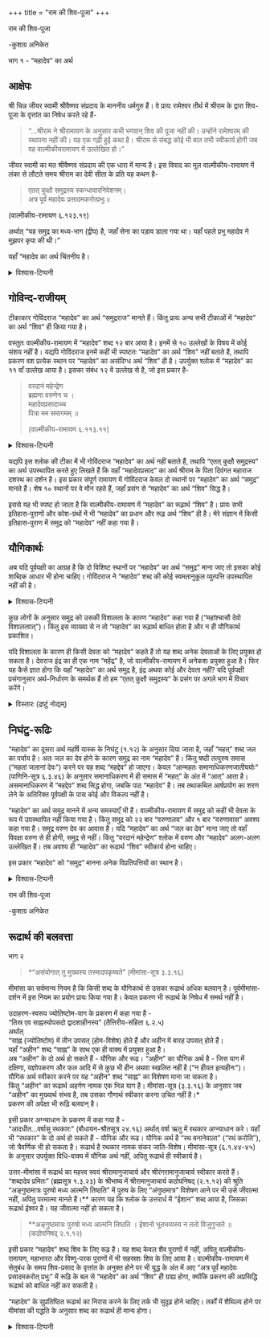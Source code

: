 +++
title = "राम की शिव-पूजा"
+++

राम की शिव-पूजा

-कुशाग्र अनिकेत

भाग १ - “महादेव” का अर्थ

## आक्षेपः
श्री चिन्न जीयर स्वामी श्रीवैष्णव संप्रदाय के माननीय धर्मगुरु हैं। वे प्रायः रामेश्वर तीर्थ में श्रीराम के द्वारा शिव-पूजा के वृत्तांत का निषेध करते रहे हैं-

> “…श्रीराम ने श्रीरामायण के अनुसार कभी भगवान् शिव की पूजा नहीं की। उन्होंने रामेश्वरम् की स्थापना नहीं की। यह एक गढ़ी हुई कथा है। श्रीराम से संबद्ध कोई भी बात तभी स्वीकार्य होगी जब वह वाल्मीकीयरामायण में उल्लेखित हो।”

जीयर स्वामी का मत श्रीवैष्णव संप्रदाय की एक धारा में मान्य है। इस विवाद का मूल वाल्मीकीय-रामायण में लंका से लौटते समय श्रीराम का देवी सीता के प्रति यह कथन है-

> एतत् कुक्षौ समुद्रस्य स्कन्धावारनिवेशनम्।  
अत्र पूर्वं महादेवः प्रसादमकरोत्प्रभुः॥

(वाल्मीकीय-रामायण ६.१२३.१९)

अर्थात् “यह समुद्र का मध्य-भाग (द्वीप) है, जहाँ सेना का पड़ाव डाला गया था। यहाँ पहले प्रभु महादेव ने मुझपर कृपा की थी।” 

यहाँ “महादेव का अर्थ चिंतनीय है। 

<details><summary>विश्वास-टिप्पनी</summary>

और जहाँ प्रकरण की बात हो ही रही है, यह अवधेय है की वाल्मीकि-रामायण निस्सन्देह वैष्णवग्रन्थ है, जहाँ श्रीराम को विष्णु के अवतार मानागया है, और विष्णु को सभी अन्य देवताओँ से भिन्न, और श्रेष्ठ प्रदर्शित किया गया है।  
इस स्पष्ट प्रधान-तात्पर्य के अनुसार कुछ आश्चर्य नहि यदि महादेव आदि शब्दोँ का भगवान् वाल्मीकि ने विशेषणमात्ररूप से प्रयोग किया हो। वैसे "साक्षाद् अपि जैमिनिः" ब्रह्म-सूत्र मेँ बादरायण और जैमिनी - दोनोँ ने लोक-रूढि की उपेक्षा कर व्युत्पत्ति बल का अवलम्बन को स्वीकारा है।  
यह भी स्मरणीय है की विष्णुसहस्रनाम मेँ "आदिदेवो महादेवो" कर के विष्ण्व्-अर्थ मेँ भी महादेव शब्द प्रयुक्त है ही। 
</details>


## गोविन्द-राजीयम्
टीकाकार गोविंदराज “महादेव” का अर्थ “समुद्रराज” मानते हैं। किंतु प्रायः अन्य सभी टीकाओं में “महादेव” का अर्थ “शिव” ही किया गया है।

वस्तुतः वाल्मीकीय-रामायण में “महादेव” शब्द १२ बार आया है। इनमें से १० उल्लेखों के विषय में कोई संशय नहीं है। यद्यपि गोविंदराज इनमें कहीं भी स्पष्टतः “महादेव” का अर्थ “शिव” नहीं बताते हैं, तथापि प्रकरण वश प्रत्येक स्थान पर “महादेव” का असंदिग्ध अर्थ “शिव” ही है। उपर्युक्त श्लोक में “महादेव” का ११ वाँ उल्लेख आया है। इसका संबंध १२ वें उल्लेख से है, जो इस प्रकार है-

> वरदानं महेन्द्रेण  
ब्रह्मणा वरुणेन च ।  
महादेवप्रसादाच्च  
पित्रा मम समागमम् ॥
> 
> (वाल्मीकीय-रामायण ६.११३.११)

<details><summary>विश्वास-टिप्पनी</summary>

> प्रकरण वश प्रत्येक स्थान पर “महादेव” का असंदिग्ध अर्थ “शिव” ही है।

यह वचन निराधार है। महादेव एक विशेषण है। उसी प्रकर इस का प्रयोग हर इस स्थान पर निष्प्रत्यूह है। यह आग्रहमात्र है कि - विशेष्य रूप मेँ ही यह शब्द रामायण मेँ प्रयुक्त है। 
</details>


यद्यपि इस श्लोक की टीका में भी गोविंदराज “महादेव” का अर्थ नहीं बताते हैं, तथापि “एतत् कुक्षौ समुद्रस्य” का अर्थ उपस्थापित करते हुए लिखते हैं कि यहाँ “महादेवप्रसाद” का अर्थ श्रीराम के पिता दिवंगत महाराज दशरथ का दर्शन है। इस प्रकार संपूर्ण रामायण में गोविंदराज केवल दो स्थानों पर “महादेव” का अर्थ “समुद्र” मानते हैं। शेष १० स्थानों पर वे मौन रहते हैं, जहाँ प्रसंग से “महादेव” का अर्थ “शिव” सिद्ध है। 

इससे यह भी स्पष्ट हो जाता है कि वाल्मीकीय-रामायण में “महादेव” का रूढ़ार्थ “शिव” है। प्रायः सभी इतिहास-पुराणों और कोश-ग्रंथों में भी “महादेव” का प्रधान और रूढ़ अर्थ “शिव” ही है। मेरे संज्ञान में किसी इतिहास-पुराण में समुद्र को “महादेव” नहीं कहा गया है।

## यौगिकार्थः
अब यदि पूर्वपक्षी का आग्रह है कि दो विशिष्ट स्थानों पर “महादेव” का अर्थ “समुद्र” माना जाए तो इसका कोई शाब्दिक आधार भी होना चाहिए। गोविंदराज ने “महादेव” शब्द की कोई स्वमतानुकूल व्युत्पत्ति उपस्थापित नहीं की है। 

<details><summary>विश्वास-टिप्पनी</summary>

सर्वत्र विशेषण-मात्र प्रयोग का उपपन्न होने पर, कुशाग्र का यह ऊह असङ्गत हो जाता है - 

> यदि पूर्वपक्षी का आग्रह है कि दो विशिष्ट स्थानों पर “महादेव” का अर्थ “समुद्र” माना जाए … 

वहाँ भी विशेषणमात्र ही अर्थ है, विशेष्य प्रकरण से ज्ञेय होता है।  

एसा कोई नियम नहि कि किसी विशेषण का सभी जगह एक ही विशेष्य हो। 
</details>


कुछ लोगों के अनुसार समुद्र को उसकी विशालता के कारण “महादेव” कहा गया है (“महांश्चासौ देवो विशालत्वात्”)। किंतु इस व्याख्या से न तो “महादेव” का रूढ़ार्थ बाधित होता है और न ही यौगिकार्थ प्रकाशित। 

यदि विशालता के कारण ही किसी देवता को “महादेव” कहते हैं तो यह शब्द अनेक देवताओं के लिए प्रयुक्त हो सकता है। देवराज इंद्र का ही एक नाम “महेंद्र” है, जो वाल्मीकीय-रामायण में अनेकशः प्रयुक्त हुआ है। फिर यह कैसे ज्ञात होगा कि यहाँ “महादेव” का अर्थ समुद्र है, इंद्र अथवा कोई और देवता नहीं? यदि पूर्वपक्षी प्रसंगानुसार अर्थ-निर्धारण के समर्थक हैं तो हम “एतत् कुक्षौ समुद्रस्य” के प्रसंग पर अगले भाग में विचार करेंगे।

<details><summary>विस्तारः (द्रष्टुं नोद्यम्)</summary>

यहाँ महेन्द्र और महादेव के अर्थ करने मेँ समान-प्रक्रिया का आग्रह अनुचित है।  
यतः - इन्द्र और देव - इन शब्दोँ का भिन्न ही रूढिशक्ति है।  
</details>


## निघंटु-रूढिः
“महादेव” का दूसरा अर्थ महर्षि यास्क के निघंटु (१.१२) के अनुसार दिया जाता है, जहाँ “महत्” शब्द जल का पर्याय है। अतः जल का देव होने के कारण समुद्र का नाम “महादेव” है। किंतु षष्ठी तत्पुरुष समास (“महतां जलानां देवः”) करने पर यह शब्द “महद्देव” हो जाएगा। केवल “आन्महतः समानाधिकरणजातीययोः” (पाणिनि-सूत्र ६.३.४६) के अनुसार समानाधिकरण में ही समास में “महत्” के अंत में “आत्” आता है। असमानाधिकरण में “महद्देव” शब्द सिद्ध होगा, जबकि पाठ “महादेव” है। तब तथाकथित आर्षप्रयोग का शरण लेने के अतिरिक्त पूर्वपक्षी के पास कोई और विकल्प नहीं है।

“महादेव” का अर्थ समुद्र मानने में अन्य समस्याएँ भी हैं। वाल्मीकीय-रामायण में समुद्र को कहीं भी देवता के रूप में उपस्थापित नहीं किया गया है। किंतु समुद्र को २२ बार “वरुणालय” और १ बार “वरुणावास” अवश्य कहा गया है। समुद्र वरुण देव का आवास है। यदि “महादेव” का अर्थ “जल का देव” माना जाए तो वहाँ विवक्षा वरुण से ही होगी, समुद्र से नहीं। किंतु “वरदानं महेन्द्रेण” श्लोक में वरुण और “महादेव” अलग-अलग उल्लेखित हैं। तब अवश्य ही “महादेव” का रूढार्थ “शिव” स्वीकार्य होना चाहिए।

इस प्रकार “महादेव” को “समुद्र” मानना अनेक विप्रतिपत्तियों का स्थान है।

<details><summary>विश्वास-टिप्पनी</summary>

निघण्टुकार यास्क, और वाल्मीकि-महर्षि पाणिनि से बहुत पूर्व के हैँ। निघण्टु मेँ जितना अर्वाचीन-पाणिनीय-व्याकरण-नियमोँ की उपेक्षा दिखती है, वाल्मीकीय-रामायण मेँ भी दिखती है। वहाँ प्रचुर अपाणिनीय रूपोँ से यह सिद्ध है। इस कारण, पाणिनीयव्याकरण के अनुसार ही वाल्मीकि के विवक्षा का निश्चय करना सर्वथा अनुचित है।  

प्रकृत-विवाद मेँ इस विषय का शरण लेना अनपेक्षित है, फिर भी प्रसङ्ग-वशाद् उल्लेख्य है। 
</details>


राम की शिव-पूजा

-कुशाग्र अनिकेत

## रूढार्थ की बलवत्ता
भाग २


> *“असंयोगात् तु मुख्यस्य तस्मादपकृष्यते” (मीमांसा-सूत्र ३.३.१६)

मीमांसा का सर्वमान्य नियम है कि किसी शब्द के यौगिकार्थ से उसका रूढार्थ अधिक बलवान् है। पूर्वमीमांसा-दर्शन में इस नियम का प्रयोग प्रायः किया गया है। केवल प्रकरण भी रूढार्थ के निषेध में समर्थ नहीं है।

उदाहरण-स्वरूप ज्योतिष्टोम-याग के प्रकरण में कहा गया है -  
“तिस्र एव साह्नस्योपसदो द्वादशाहीनस्य” (तैत्तिरीय-संहिता ६.२.५)  
अर्थात्  
“साह्न (ज्योतिष्टोम) में तीन उपसत् (होम-विशेष) होते हैं और अहीन में बारह उपसत् होते हैं।  
यहाँ “अहीन” शब्द “साह्न” के साथ एक ही वाक्य में प्रयुक्त हुआ है।  
अब “अहीन” के दो अर्थ हो सकते हैं - यौगिक और रूढ। 
“अहीन” का यौगिक अर्थ है - जिस याग में दक्षिणा, यज्ञोपकरण और फल आदि में से कुछ भी हीन अथवा स्खलित नहीं है (“न हीयत इत्यहीनः”)।  
यौगिक अर्थ स्वीकार करने पर यह “अहीन” शब्द “साह्न” का विशेषण माना जा सकता है।  
किंतु “अहीन” का रूढार्थ अहर्गण नामक एक भिन्न याग है। मीमांसा-सूत्र (३.३.१६) के अनुसार जब “अहीन” का मुख्यार्थ संभव है, तब उसका गौणार्थ स्वीकार करना उचित नहीं है।*  
प्रकरण की अपेक्षा भी रूढ़ि बलवान् है।

इसी प्रकार अग्न्याधान के प्रकरण में कहा गया है -  
“आदधीत…वर्षासु रथकारः” (बौधायन-श्रौतसूत्र २४.१६) अर्थात् वर्षा ऋतु में रथकार अग्न्याधान करे। यहाँ भी “रथकार” के दो अर्थ हो सकते हैं - यौगिक और रूढ। यौगिक अर्थ है “रथ बनानेवाला” (“रथं करोति”), जो त्रैवर्णिक भी हो सकता है। रूढार्थ है रथकार नामक संकर जाति-विशेष। मीमांसा-सूत्र (६.१.४४-४५) के अनुसार उपर्युक्त विधि-वाक्य में यौगिक अर्थ नहीं, अपितु रूढार्थ ही स्वीकार्य है।


उत्तर-मीमांसा में रूढार्थ का महत्त्व स्वयं श्रीरामानुजाचार्य और श्रीरंगरामानुजाचार्य स्वीकार करते हैं। “शब्दादेव प्रमितः” (ब्रह्मसूत्र १.३.२३) के श्रीभाष्य में श्रीरामानुजाचार्य कठोपनिषद् (२.१.१२) की श्रुति “अङ्गुष्ठमात्रः पुरुषो मध्य आत्मनि तिष्ठति” में पुरुष के लिए “अंगुष्ठमात्र” विशेषण आने पर भी उसे जीवात्मा नहीं, अपितु परमात्मा मानते हैं।** कारण यह कि श्लोक के उत्तरार्ध में “ईशान” शब्द आया है, जिसका रूढार्थ ईश्वर है। यह जीवात्मा नहीं हो सकता है।

> **अङ्गुष्ठमात्रः पुरुषो मध्य आत्मनि तिष्ठति ।
ईशानो भूतभव्यस्य न ततो विजुगुप्सते ॥
(कठोपनिषद् २.१.१२)


इसी प्रकार “महादेव” शब्द शिव के लिए रूढ़ है। यह शब्द केवल शैव पुराणों में नहीं, अपितु वाल्मीकीय-रामायण, महाभारत और विष्णु-परक पुराणों में भी सहस्रशः शिव के लिए आया है। वाल्मीकीय-रामायण में सेतुबंध के समय शिव-प्रसाद के वृत्तांत के अनुक्त होने पर भी युद्ध के अंत में आए “अत्र पूर्वं महादेवः प्रसादमकरोत् प्रभुः” में रूढ़ि के बल से “महादेव” का अर्थ “शिव” ही ग्राह्य होगा, क्योंकि प्रकरण की अप्रसिद्धि रूढार्थ को बाधित नहीं कर सकती है।

“महादेव” के सुप्रतिष्ठित रूढार्थ का निरास करने के लिए तर्क भी सुदृढ़ होने चाहिए। तर्कों में शैथिल्य होने पर मीमांसा की पद्धति के अनुसार शब्द का रूढार्थ ही मान्य होगा।

<details><summary>विश्वास-टिप्पनी</summary>

कुशाग्र ने प्रथमभाग मेँ निघण्टु के अनुसार महादेव का समुद्रार्थ दिखाया है। यदि किसि शब्द का अर्थ प्रसिद्ध निघण्टुकोश मेँ मिलता है, यह मानना पडेगा कि उस शब्द का उस अर्थ मेँ भी रूढि है। यह न्याय लोकानुभव से भी सिद्ध है। 

और, यह भी देखना है की महा-देव का यौगिक अर्थ रूढि के अपेक्षा से अत्यन्त बलहीन भी नहि है।  
जैसे "राम" शब्द मेँ "रमयतीति रामः" व्युत्पत्ति से प्रसिद्ध महापुरुष को छोढकर विशेषणमात्र का ग्रहण मेँ कृत्रिमता और पाण्डित्यपरिश्रम दिखता है, वैसा श्रम "महादेव" का यौगिक अर्थ लेने मेँ नहि दिखता है । पामर भी समझता है की महादेव यैगिक अर्थ "महान् देव" होसकता है। यहाँ कारण है - महा और देव शब्दोँ का रूढी मेँ भी प्रसिद्धि। अतः, यहाँ मीमांसोक्त न्यायसे ही शब्द-घटक-रूढी-ग्रहण अनुचित नहि कहा जासकता है। 

वैसे रामानुजाचार्य के भी पूर्विक यामुनाचार्य ने भी इस अवयव-शक्ति को आगम-प्रामण्य नामक ग्रन्थ मेँ प्रस्तुत कर के  
सात्त्वत, भागवत शब्दोँ का सङ्कुचितार्थ नकारा है।  
(प्रासङ्गिक विषय है कि - वहीँ निरीश्वरमीमांसकोँ के कल्पनान्तर भी परास्त किये गये हैँ । )
</details>
